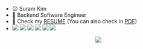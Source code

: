 

- 😉 Suram Kim
- 🥨 Backend Software Engineer
- 🌈 Check my [RESUME](https://www.notion.so/d1c17e0d367e41f6a9e993d8963b39a7) (You can also check in [PDF](https://drive.google.com/file/d/1iBQfKZ5x9-L16wrFy2wjAHdxZsAnXxu8/view?usp=sharing))
- <img src="https://img.shields.io/badge/Java-FF9E0F?style=flat-square&logo=Java&logoColor=white"/></a>
<img src="https://img.shields.io/badge/SpringBoot-6DB33F?style=flat-square&logo=Spring&logoColor=white"/></a>
<img src="https://img.shields.io/badge/Python-3776AB?style=flat-square&logo=Python&logoColor=white"/></a>
<img src="https://img.shields.io/badge/Flask-000000?style=flat-square&logo=Flask&logoColor=white"/></a>
<img src="https://img.shields.io/badge/MySQL-4479A1?style=flat-square&logo=MySQL&logoColor=white"/></a>
<img src="https://img.shields.io/badge/MongoDB-47A248?style=flat-square&logo=MongoDB&logoColor=white"/></a>

<div align="center"><a href="https://hits.seeyoufarm.com"><img src="https://hits.seeyoufarm.com/api/count/incr/badge.svg?url=https%3A%2F%2Fgithub.com%2Fsu-ram&count_bg=%23F9E082&title_bg=%23555555&icon=&icon_color=%23E7E7E7&title=hits&edge_flat=true"/></a></div>
